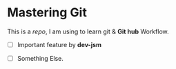 # Mastering Git
This is a _repo_, I am using to learn git &amp; __Git hub__ Workflow.

- [ ] Important feature by __dev-jsm__
- [ ] Something Else.



